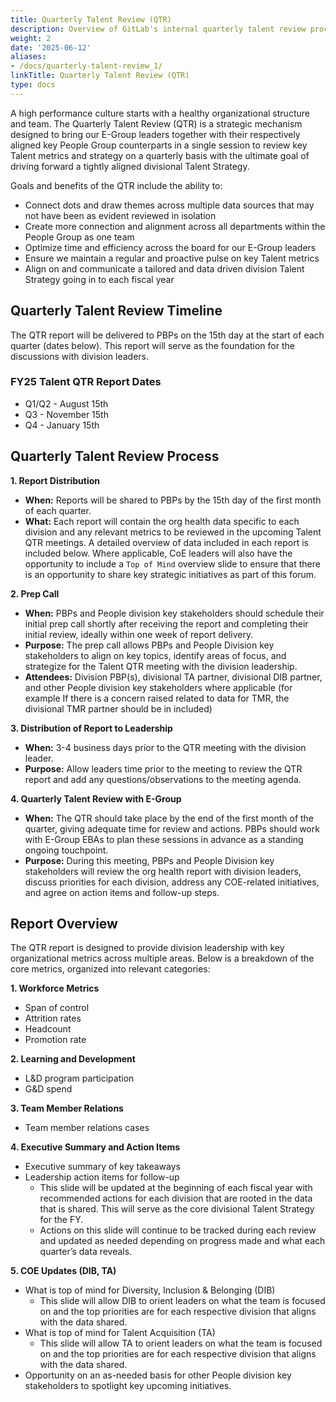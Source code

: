 ```yaml
---
title: Quarterly Talent Review (QTR)
description: Overview of GitLab's internal quarterly talent review process.
weight: 2
date: '2025-06-12'
aliases:
- /docs/quarterly-talent-review_1/
linkTitle: Quarterly Talent Review (QTR)
type: docs
---
```


A high performance culture starts with a healthy organizational structure and team. The Quarterly Talent Review (QTR) is a strategic mechanism designed to bring our E-Group leaders together with their respectively aligned key People Group counterparts in a single session to review key Talent metrics and strategy on a quarterly basis with the ultimate goal of driving forward a tightly aligned divisional Talent Strategy.

Goals and benefits of the QTR include the ability to:

- Connect dots and draw themes across multiple data sources that may not have been as evident reviewed in isolation
- Create more connection and alignment across all departments within the People Group as one team
- Optimize time and efficiency across the board for our E-Group leaders
- Ensure we maintain a regular and proactive pulse on key Talent metrics
- Align on and communicate a tailored and data driven division Talent Strategy going in to each fiscal year

## Quarterly Talent Review Timeline

The QTR report will be delivered to PBPs on the 15th day at the start of each quarter (dates below). This report will serve as the foundation for the discussions with division leaders.

### FY25 Talent QTR Report Dates

- Q1/Q2 - August 15th
- Q3 - November 15th
- Q4 - January 15th

## Quarterly Talent Review Process

**1. Report Distribution**

- **When:** Reports will be shared to PBPs by the 15th day of the first month of each quarter.
- **What:** Each report will contain the org health data specific to each division and any relevant metrics to be reviewed in the upcoming Talent QTR meetings. A detailed overview of data included in each report is included below. Where applicable, CoE leaders will also have the opportunity to include a `Top of Mind` overview slide to ensure that there is an opportunity to share key strategic initiatives as part of this forum.

**2. Prep Call**

- **When:** PBPs and People division key stakeholders should schedule their initial prep call shortly after receiving the report and completing their initial review, ideally within one week of report delivery.
- **Purpose:** The prep call allows PBPs and People Division key stakeholders to align on key topics, identify areas of focus, and strategize for the Talent QTR meeting with the division leadership.
- **Attendees:** Division PBP(s), divisional TA partner, divisional DIB partner, and other People division key stakeholders where applicable (for example If there is a concern raised related to data for TMR, the divisional TMR partner should be in included)

**3. Distribution of Report to Leadership**

- **When:** 3-4 business days prior to the QTR meeting with the division leader.
- **Purpose:** Allow leaders time prior to the meeting to review the QTR report and add any questions/observations to the meeting agenda.

**4. Quarterly Talent Review with E-Group**

- **When:** The QTR should take place by the end of the first month of the quarter, giving adequate time for review and actions. PBPs should work with E-Group EBAs to plan these sessions in advance as a standing ongoing touchpoint.
- **Purpose:** During this meeting, PBPs and People Division key stakeholders will review the org health report with division leaders, discuss priorities for each division, address any COE-related initiatives, and agree on action items and follow-up steps.

## Report Overview

The QTR report is designed to provide division leadership with key organizational metrics across multiple areas. Below is a breakdown of the core metrics, organized into relevant categories:

**1. Workforce Metrics**

- Span of control
- Attrition rates
- Headcount
- Promotion rate

**2. Learning and Development**

- L&D program participation
- G&D spend

**3. Team Member Relations**

- Team member relations cases

**4. Executive Summary and Action Items**

- Executive summary of key takeaways
- Leadership action items for follow-up
  - This slide will be updated at the beginning of each fiscal year with recommended actions for each division that are rooted in the data that is shared. This will serve as the core divisional Talent Strategy for the FY.
  - Actions on this slide will continue to be tracked during each review and updated as needed depending on progress made and what each quarter’s data reveals.

**5. COE Updates (DIB, TA)**

- What is top of mind for Diversity, Inclusion & Belonging (DIB)
  - This slide will allow DIB to orient leaders on what the team is focused on and the top priorities are for each respective division that aligns with the data shared.
- What is top of mind for Talent Acquisition (TA)
  - This slide will allow TA to orient leaders on what the team is focused on and the top priorities are for each respective division that aligns with the data shared.
- Opportunity on an as-needed basis for other People division key stakeholders to spotlight key upcoming initiatives.
